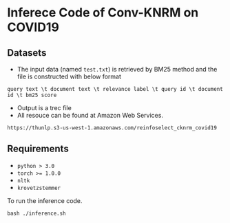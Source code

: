 # Inferece Code of Conv-KNRM on COVID19


## Datasets
* The input data (named ``test.txt``) is retrieved by BM25 method and the file is constructed with below format
```
query text \t document text \t relevance label \t query id \t document id \t bm25 score  
```
* Output is a trec file
* All resouce can be found at Amazon Web Services.
```
https://thunlp.s3-us-west-1.amazonaws.com/reinfoselect_cknrm_covid19
```

## Requirements

* `python > 3.0`
* `torch >= 1.0.0`
* `nltk`
* `krovetzstemmer`

To run the inference code.

```
bash ./inference.sh
```

